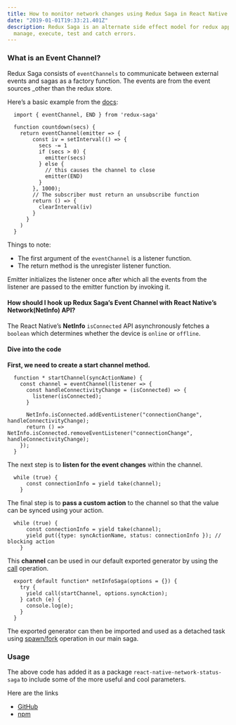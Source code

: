```yaml
---
title: How to monitor network changes using Redux Saga in React Native
date: "2019-01-01T19:33:21.401Z"
description: Redux Saga is an alternate side effect model for redux apps. It is easier to
  manage, execute, test and catch errors.
---
```


### What is an Event Channel?

Redux Saga consists of `eventChannels` to communicate between external events
and sagas as a factory function. The events are from the event sources _other
than the redux store.

Here’s a basic example from the
[docs](https://github.com/redux-saga/redux-saga/blob/master/docs/advanced/Channels.md#using-the-eventchannel-factory-to-connect-to-external-events):

```
  import { eventChannel, END } from 'redux-saga'
  
  function countdown(secs) {
    return eventChannel(emitter => {
        const iv = setInterval(() => {
          secs -= 1
          if (secs > 0) {
            emitter(secs)
          } else {
            // this causes the channel to close
            emitter(END)
          }
        }, 1000);
        // The subscriber must return an unsubscribe function
        return () => {
          clearInterval(iv)
        }
      }
    )
  }
```

Things to note:
* The first argument of the `eventChannel` is a listener function.
* The return method is the unregister listener function.

Emitter initializes the listener once after which all the events from the
listener are passed to the emitter function by invoking it.

#### How should I hook up Redux Saga’s Event Channel with React Native’s Network(NetInfo) API?

The React Native’s **NetInfo** `isConnected` API asynchronously fetches a
`boolean` which determines whether the device is `online` or `offline`.

#### Dive into the code

**First, we need to create a start channel method.**

```
  function * startChannel(syncActionName) {
    const channel = eventChannel(listener => {
      const handleConnectivityChange = (isConnected) => {
        listener(isConnected);
      }
  
      NetInfo.isConnected.addEventListener("connectionChange", handleConnectivityChange);
      return () => NetInfo.isConnected.removeEventListener("connectionChange", handleConnectivityChange);
    });
  }
```

The next step is to **listen for the event changes** within the channel.

```
  while (true) {
      const connectionInfo = yield take(channel);
    }
```

The final step is to **pass a custom action** to the channel so that the value
can be synced using your action.

```
  while (true) {
      const connectionInfo = yield take(channel);
      yield put({type: syncActionName, status: connectionInfo }); // blocking action
    }
```

This **channel** can be used in our default exported generator by using the
[call](https://github.com/redux-saga/redux-saga/tree/master/docs/api#callfn-args)
operation.

```
  export default function* netInfoSaga(options = {}) {
    try {
      yield call(startChannel, options.syncAction);
    } catch (e) {
      console.log(e);
    }
  }
```

The exported generator can then be imported and used as a detached task
using
[spawn/fork](https://github.com/redux-saga/redux-saga/tree/master/docs/api#spawnfn-args)
operation in our main saga.

### Usage

The above code has added it as a package `react-native-network-status-saga` to
include some of the more useful and cool parameters.

Here are the links

* [GitHub](https://github.com/pritishvaidya/react-native-network-status-saga)
* [npm](https://www.npmjs.com/package/react-native-network-status-saga)
